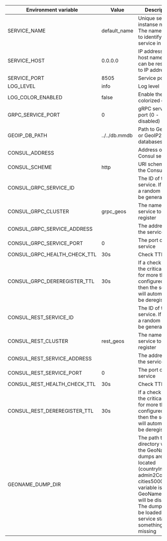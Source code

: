 |**Environment variable**|**Value**|**Description**|
|------------------------|---------|---------------|
|SERVICE_NAME|default_name|Unique service instanse name<br/>The name is used to identify the service in logs|
|SERVICE_HOST|0.0.0.0|IP address, or a host name that can be resolved to IP addresses|
|SERVICE_PORT|8505|Service port|
|LOG_LEVEL|info|Log level|
|LOG_COLOR_ENABLED|false|Enable the colorized output|
|GRPC_SERVICE_PORT|0|gRPC service port (0 - disabled)|
|GEOIP_DB_PATH|../../db.mmdb|Path to GeoLite2 or GeoIP2 databases|
|CONSUL_ADDRESS||Address of the Consul server|
|CONSUL_SCHEME|http|URI scheme for the Consul server|
|CONSUL_GRPC_SERVICE_ID||The ID of the service. If empty, a random one will be generated|
|CONSUL_GRPC_CLUSTER|grpc_geos|The name of the service to register|
|CONSUL_GRPC_SERVICE_ADDRESS||The address of the service|
|CONSUL_GRPC_SERVICE_PORT|0|The port of the service|
|CONSUL_GRPC_HEALTH_CHECK_TTL|30s|Check TTL|
|CONSUL_GRPC_DEREREGISTER_TTL|30s|If a check is in the critical state for more than this configured value,	then the service will automatically be deregistered|
|CONSUL_REST_SERVICE_ID||The ID of the service. If empty, a random one will be generated|
|CONSUL_REST_CLUSTER|rest_geos|The name of the service to register|
|CONSUL_REST_SERVICE_ADDRESS||The address of the service|
|CONSUL_REST_SERVICE_PORT|0|The port of the service|
|CONSUL_REST_HEALTH_CHECK_TTL|30s|Check TTL|
|CONSUL_REST_DEREREGISTER_TTL|30s|If a check is in the critical state for more than this configured value,	then the service will automatically be deregistered|
|GEONAME_DUMP_DIR||The path to the directory where the GeoNames dumps are located (countryInfo.txt, admin2Codes.txt, cities5000.zip). If variable isn't set, GeoNames api will be disabled. The dumps will be loaded when service starts, if something is missing|
